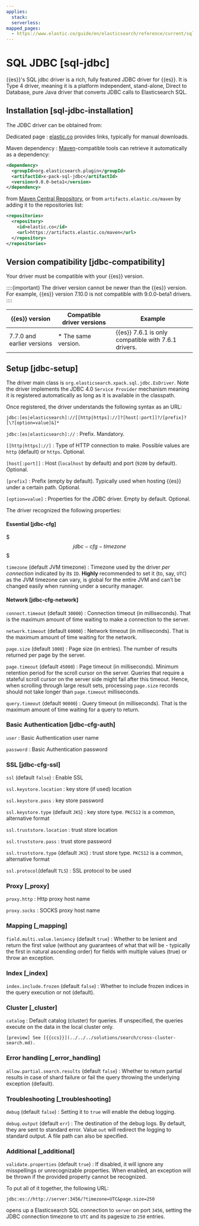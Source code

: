```yaml
---
applies:
  stack:
  serverless:
mapped_pages:
  - https://www.elastic.co/guide/en/elasticsearch/reference/current/sql-jdbc.html
---
```


# SQL JDBC [sql-jdbc]

{{es}}'s SQL jdbc driver is a rich, fully featured JDBC driver for {{es}}. It is Type 4 driver, meaning it is a platform independent, stand-alone, Direct to Database, pure Java driver that converts JDBC calls to Elasticsearch SQL.


## Installation [sql-jdbc-installation] 

The JDBC driver can be obtained from:

Dedicated page
:   [elastic.co](https://www.elastic.co/downloads/jdbc-client) provides links, typically for manual downloads.

Maven dependency
:   [Maven](https://maven.apache.org/)-compatible tools can retrieve it automatically as a dependency:

```xml
<dependency>
  <groupId>org.elasticsearch.plugin</groupId>
  <artifactId>x-pack-sql-jdbc</artifactId>
  <version>9.0.0-beta1</version>
</dependency>
```

from [Maven Central Repository](https://search.maven.org/artifact/org.elasticsearch.plugin/x-pack-sql-jdbc), or from `artifacts.elastic.co/maven` by adding it to the repositories list:

```xml
<repositories>
  <repository>
    <id>elastic.co</id>
    <url>https://artifacts.elastic.co/maven</url>
  </repository>
</repositories>
```


## Version compatibility [jdbc-compatibility] 

Your driver must be compatible with your {{es}} version.

::::{important} 
The driver version cannot be newer than the {{es}} version. For example, {{es}} version 7.10.0 is not compatible with 9.0.0-beta1 drivers.
::::


| {{es}} version | Compatible driver versions | Example |
| --- | --- | --- |
| 7.7.0 and earlier versions | * The same version.<br> | {{es}} 7.6.1 is only compatible with 7.6.1 drivers. |


## Setup [jdbc-setup] 

The driver main class is `org.elasticsearch.xpack.sql.jdbc.EsDriver`. Note the driver implements the JDBC 4.0 `Service Provider` mechanism meaning it is registered automatically as long as it is available in the classpath.

Once registered, the driver understands the following syntax as an URL:

```text
jdbc:[es|elasticsearch]://[[http|https]://]?[host[:port]]?/[prefix]?[\?[option=value]&]*
```

`jdbc:[es|elasticsearch]://`
:   Prefix. Mandatory.

`[[http|https]://]`
:   Type of HTTP connection to make. Possible values are `http` (default) or `https`. Optional.

`[host[:port]]`
:   Host (`localhost` by default) and port (`9200` by default). Optional.

`[prefix]`
:   Prefix (empty by default). Typically used when hosting {{es}} under a certain path. Optional.

`[option=value]`
:   Properties for the JDBC driver. Empty by default. Optional.

The driver recognized the following properties:


#### Essential [jdbc-cfg] 

$$$jdbc-cfg-timezone$$$

`timezone` (default JVM timezone)
:   Timezone used by the driver *per connection* indicated by its `ID`. **Highly** recommended to set it (to, say, `UTC`) as the JVM timezone can vary, is global for the entire JVM and can’t be changed easily when running under a security manager.


#### Network [jdbc-cfg-network] 

`connect.timeout` (default `30000`)
:   Connection timeout (in milliseconds). That is the maximum amount of time waiting to make a connection to the server.

`network.timeout` (default `60000`)
:   Network timeout (in milliseconds). That is the maximum amount of time waiting for the network.

`page.size` (default `1000`)
:   Page size (in entries). The number of results returned per page by the server.

`page.timeout` (default `45000`)
:   Page timeout (in milliseconds). Minimum retention period for the scroll cursor on the server. Queries that require a stateful scroll cursor on the server side might fail after this timeout. Hence, when scrolling through large result sets, processing `page.size` records should not take longer than `page.timeout` milliseconds.

`query.timeout` (default `90000`)
:   Query timeout (in milliseconds). That is the maximum amount of time waiting for a query to return.


### Basic Authentication [jdbc-cfg-auth] 

`user`
:   Basic Authentication user name

`password`
:   Basic Authentication password


### SSL [jdbc-cfg-ssl] 

`ssl` (default `false`)
:   Enable SSL

`ssl.keystore.location`
:   key store (if used) location

`ssl.keystore.pass`
:   key store password

`ssl.keystore.type` (default `JKS`)
:   key store type. `PKCS12` is a common, alternative format

`ssl.truststore.location`
:   trust store location

`ssl.truststore.pass`
:   trust store password

`ssl.truststore.type` (default `JKS`)
:   trust store type. `PKCS12` is a common, alternative format

`ssl.protocol`(default `TLS`)
:   SSL protocol to be used


### Proxy [_proxy] 

`proxy.http`
:   Http proxy host name

`proxy.socks`
:   SOCKS proxy host name


### Mapping [_mapping] 

`field.multi.value.leniency` (default `true`)
:   Whether to be lenient and return the first value (without any guarantees of what that will be - typically the first in natural ascending order) for fields with multiple values (true) or throw an exception.


### Index [_index] 

`index.include.frozen` (default `false`)
:   Whether to include frozen indices in the query execution or not (default).


### Cluster [_cluster] 

`catalog`
:   Default catalog (cluster) for queries. If unspecified, the queries execute on the data in the local cluster only.

    [preview] See [{{ccs}}](../../../solutions/search/cross-cluster-search.md).



### Error handling [_error_handling] 

`allow.partial.search.results` (default `false`)
:   Whether to return partial results in case of shard failure or fail the query throwing the underlying exception (default).


### Troubleshooting [_troubleshooting] 

`debug` (default `false`)
:   Setting it to `true` will enable the debug logging.

`debug.output` (default `err`)
:   The destination of the debug logs. By default, they are sent to standard error. Value `out` will redirect the logging to standard output. A file path can also be specified.


### Additional [_additional] 

`validate.properties` (default `true`)
:   If disabled, it will ignore any misspellings or unrecognizable properties. When enabled, an exception will be thrown if the provided property cannot be recognized.

To put all of it together, the following URL:

```text
jdbc:es://http://server:3456/?timezone=UTC&page.size=250
```

opens up a Elasticsearch SQL connection to `server` on port `3456`, setting the JDBC connection timezone to `UTC` and its pagesize to `250` entries.


